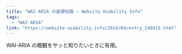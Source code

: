 ```yaml
---
title: "WAI-ARIA の基礎知識 — Website Usability Info"
tags:
  - "WAI-ARIA"
link: "https://website-usability.info/2014/04/entry_140415.html"
---
```


WAI-ARIA の概観をサッと知りたいときに有用。
